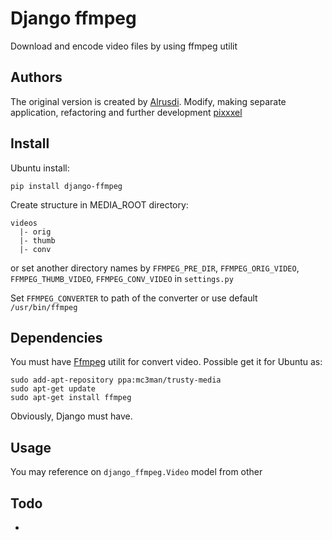 # Django ffmpeg
Download and encode video files by using ffmpeg utilit

## Authors

The original version is created by [Alrusdi](https://github.com/alrusdi/).
Modify, making separate application, refactoring and further development [pixxxel](https://github.com/pixxxel/)

## Install

Ubuntu install:
```shell
pip install django-ffmpeg
```

Create structure in MEDIA_ROOT directory:
```
videos
  |- orig
  |- thumb
  |- conv
```
or set another directory names by `FFMPEG_PRE_DIR`, `FFMPEG_ORIG_VIDEO`,
`FFMPEG_THUMB_VIDEO`, `FFMPEG_CONV_VIDEO` in `settings.py`

Set `FFMPEG_CONVERTER` to path of the converter or use default `/usr/bin/ffmpeg`

## Dependencies

You must have [Ffmpeg](https://ffmpeg.org/) utilit for convert video.
Possible get it for Ubuntu as:
```shell
sudo add-apt-repository ppa:mc3man/trusty-media
sudo apt-get update
sudo apt-get install ffmpeg
```

Obviously, Django must have.

## Usage

You may reference on `django_ffmpeg.Video` model from other

## Todo
*
